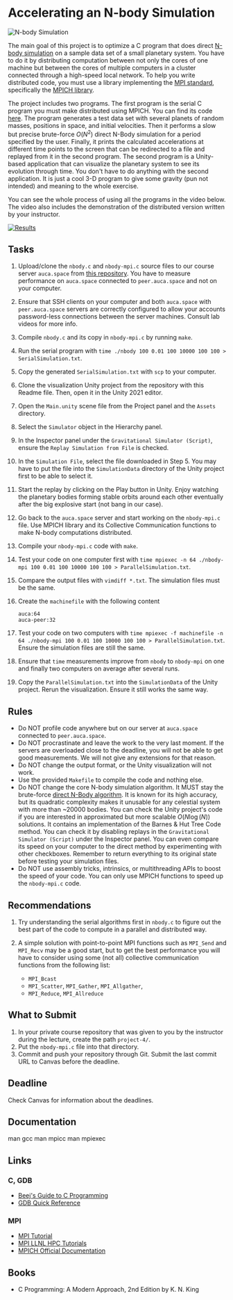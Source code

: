 Accelerating an N-body Simulation
=================================

![N-body Simulation](https://i.imgur.com/P3eAqMW.png)

The main goal of this project is to optimize a C program that does direct [N-body simulation](http://www.scholarpedia.org/article/N-body_simulations_(gravitational)) on a sample data set of a small planetary system. You have to do it by distributing computation between not only the cores of one machine but between the cores of multiple computers in a cluster connected through a high-speed local network. To help you write distributed code, you must use a library implementing the [MPI standard](https://www.mcs.anl.gov/research/projects/mpi), specifically the [MPICH library](https://www.mpich.org).

The project includes two programs. The first program is the serial C program you must make distributed using MPICH. You can find its code [here](https://github.com/toksaitov/nbody-starter). The program generates a test data set with several planets of random masses, positions in space, and initial velocities. Then it performs a slow but precise brute-force $O(N^2)$ direct N-Body simulation for a period specified by the user. Finally, it prints the calculated accelerations at different time points to the screen that can be redirected to a file and replayed from it in the second program. The second program is a Unity-based application that can visualize the planetary system to see its evolution through time. You don't have to do anything with the second application. It is just a cool 3-D program to give some gravity (pun not intended) and meaning to the whole exercise.

You can see the whole process of using all the programs in the video below. The video also includes the demonstration of the distributed version written by your instructor.

[![Results](https://i.imgur.com/AWRaQH4.png)](https://drive.google.com/open?id=1LLFR2NcRhT2R43SCoZ69322wU0EMG35S)

## Tasks

1. Upload/clone the `nbody.c` and `nbody-mpi.c` source files to our course server `auca.space` from [this repository](https://github.com/toksaitov/nbody-starter). You have to measure performance on `auca.space` connected to `peer.auca.space` and not on your computer.
2. Ensure that SSH clients on your computer and both `auca.space` with `peer.auca.space` servers are correctly configured to allow your accounts password-less connections between the server machines. Consult lab videos for more info.
3. Compile `nbody.c` and its copy in `nbody-mpi.c` by running `make`.
4. Run the serial program with `time ./nbody 100 0.01 100 10000 100 100 > SerialSimulation.txt`.
5. Copy the generated `SerialSimulation.txt` with `scp` to your computer.
6. Clone the visualization Unity project from the repository with this Readme file. Then, open it in the Unity 2021 editor.
7. Open the `Main.unity` scene file from the Project panel and the `Assets` directory.
8. Select the `Simulator` object in the Hierarchy panel.
9. In the Inspector panel under the `Gravitational Simulator (Script)`, ensure the `Replay Simulation from File` is checked.
10. In the `Simulation File`, select the file downloaded in Step 5. You may have to put the file into the `SimulationData` directory of the Unity project first to be able to select it.
11. Start the replay by clicking on the Play button in Unity. Enjoy watching the planetary bodies forming stable orbits around each other eventually after the big explosive start (not bang in our case).
12. Go back to the `auca.space` server and start working on the `nbody-mpi.c` file. Use MPICH library and its Collective Communication functions to make N-body computations distributed.
13. Compile your `nbody-mpi.c` code with `make`.
14. Test your code on one computer first with `time mpiexec -n 64 ./nbody-mpi 100 0.01 100 10000 100 100 > ParallelSimulation.txt`.
15. Compare the output files with `vimdiff *.txt`. The simulation files must be the same.
16. Create the `machinefile` with the following content

    ```
    auca:64
    auca-peer:32
    ```

17. Test your code on two computers with `time mpiexec -f machinefile -n 64 ./nbody-mpi 100 0.01 100 10000 100 100 > ParallelSimulation.txt`. Ensure the simulation files are still the same.
18. Ensure that `time` measurements improve from `nbody` to `nbody-mpi` on one and finally two computers on average after several runs.
19. Copy the `ParallelSimulation.txt` into the `SimulationData` of the Unity project. Rerun the visualization. Ensure it still works the same way.

## Rules

* Do NOT profile code anywhere but on our server at `auca.space` connected to `peer.auca.space`.
* Do NOT procrastinate and leave the work to the very last moment. If the servers are overloaded close to the deadline, you will not be able to get good measurements. We will not give any extensions for that reason.
* Do NOT change the output format, or the Unity visualization will not work.
* Use the provided `Makefile` to compile the code and nothing else.
* Do NOT change the core N-body simulation algorithm. It MUST stay the brute-force [direct N-Body algorithm](http://www.scholarpedia.org/article/N-body_simulations_(gravitational)#Direct_methods). It is known for its high accuracy, but its quadratic complexity makes it unusable for any celestial system with more than ~20000 bodies. You can check the Unity project's code if you are interested in approximated but more scalable $O(N\log(N))$ solutions. It contains an implementation of the Barnes & Hut Tree Code method. You can check it by disabling replays in the `Gravitational Simulator (Script)` under the Inspector panel. You can even compare its speed on your computer to the direct method by experimenting with other checkboxes. Remember to return everything to its original state before testing your simulation files.
* Do NOT use assembly tricks, intrinsics, or multithreading APIs to boost the speed of your code. You can only use MPICH functions to speed up the `nbody-mpi.c` code.

## Recommendations

1. Try understanding the serial algorithms first in `nbody.c` to figure out the best part of the code to compute in a parallel and distributed way.
2. A simple solution with point-to-point MPI functions such as `MPI_Send` and `MPI_Recv` may be a good start, but to get the best performance you will have to consider using some (not all) collective communication functions from the following list:

    * `MPI_Bcast`
    * `MPI_Scatter`, `MPI_Gather`, `MPI_Allgather`,
    * `MPI_Reduce`, `MPI_Allreduce`

## What to Submit

1. In your private course repository that was given to you by the instructor during the lecture, create the path `project-4/`.
2. Put the `nbody-mpi.c` file into that directory.
3. Commit and push your repository through Git. Submit the last commit URL to Canvas before the deadline.

## Deadline

Check Canvas for information about the deadlines.

## Documentation

man gcc
man mpicc
man mpiexec

## Links

### C, GDB

* [Beej's Guide to C Programming](https://beej.us/guide/bgc)
* [GDB Quick Reference](http://users.ece.utexas.edu/~adnan/gdb-refcard.pdf)

### MPI

* [MPI Tutorial](https://mpitutorial.com)
* [MPI LLNL HPC Tutorials](https://hpc-tutorials.llnl.gov/mpi)
* [MPICH Official Documentation](https://www.mpich.org/documentation/guides)

## Books

* C Programming: A Modern Approach, 2nd Edition by K. N. King
